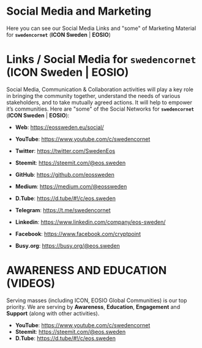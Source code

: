 # Social Media and Marketing
Here you can see our Social Media Links and "some" of Marketing Material for **`swedencornet`** (**ICON Sweden** | **EOSIO**)

# Links / Social Media for **`swedencornet`** (**ICON Sweden** | **EOSIO**)

Social Media, Communication & Collaboration activities will play a key role in bringing the community together, understand the needs of various stakeholders, and to take mutually agreed actions. It will help to empower it’s communities. Here are "some" of the Social Networks for **`swedencornet`** (**ICON Sweden** | **EOSIO**):

* **Web**: https://eossweden.eu/social/
* **YouTube**: https://www.youtube.com/c/swedencornet
* **Twitter**: https://twitter.com/SwedenEos

* **Steemit**: https://steemit.com/@eos.sweden

* **GitHub**: https://github.com/eossweden
* **Medium**: https://medium.com/@eossweden

* **D.Tube**: https://d.tube/#!/c/eos.sweden
* **Telegram**: https://t.me/swedencornet

* **Linkedin**: https://www.linkedin.com/company/eos-sweden/
* **Facebook**: https://www.facebook.com/cryptpoint
* **Busy.org**: https://busy.org/@eos.sweden


# AWARENESS AND EDUCATION (VIDEOS)

Serving masses (including ICON, EOSIO Global Communities) is our top priority. We are serving by **Awareness**, **Education**, **Engagement** and **Support** (along with other activities).

* **YouTube**: https://www.youtube.com/c/swedencornet
* **Steemit**: https://steemit.com/@eos.sweden
* **D.Tube**: https://d.tube/#!/c/eos.sweden
